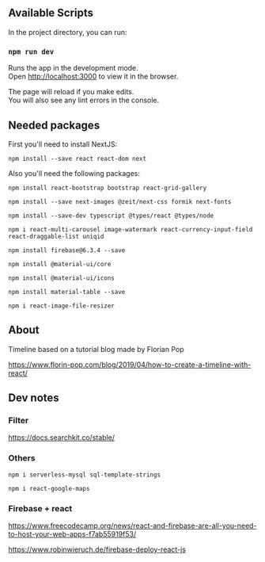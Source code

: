 ## Available Scripts

In the project directory, you can run:

### `npm run dev`

Runs the app in the development mode.<br>
Open [http://localhost:3000](http://localhost:3000) to view it in the browser.

The page will reload if you make edits.<br>
You will also see any lint errors in the console.

## Needed packages

First you'll need to install NextJS:

`npm install --save react react-dom next`

Also you'll need the following packages:

`npm install react-bootstrap bootstrap react-grid-gallery`

`npm install --save next-images @zeit/next-css formik next-fonts`

`npm install --save-dev typescript @types/react @types/node`

`npm i react-multi-carousel image-watermark react-currency-input-field react-draggable-list uniqid`

`npm install firebase@6.3.4 --save`

`npm install @material-ui/core`

`npm install @material-ui/icons`

`npm install material-table --save`

`npm i react-image-file-resizer`

## About

Timeline based on a tutorial blog made by Florian Pop

https://www.florin-pop.com/blog/2019/04/how-to-create-a-timeline-with-react/


## Dev notes
### Filter

https://docs.searchkit.co/stable/

### Others

`npm i serverless-mysql sql-template-strings`

`npm i react-google-maps`


### Firebase + react

https://www.freecodecamp.org/news/react-and-firebase-are-all-you-need-to-host-your-web-apps-f7ab55919f53/

https://www.robinwieruch.de/firebase-deploy-react-js
